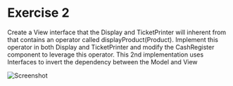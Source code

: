 # Exercise 2
Create a View interface that the Display and TicketPrinter will inherent from that contains an
operator called displayProduct(Product). Implement this operator in both Display and
TicketPrinter and modify the CashRegister component to leverage this operator. This 2nd
implementation uses Interfaces to invert the dependency between the Model and View

![Screenshot](https://i.imgur.com/oyAu4nT.png)
